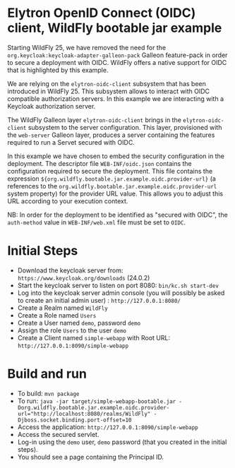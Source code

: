 # Elytron OpenID Connect (OIDC) client, WildFly bootable jar example

Starting WildFly 25, we have removed the need for the `org.keycloak:keycloak-adapter-galleon-pack` Galleon feature-pack in order to 
secure a deployment with OIDC. WildFly offers a native support for OIDC that is highlighted by this example.

We are relying on the `elytron-oidc-client` subsystem that has been introduced in WildFly 25. This subsystem allows to interact with OIDC compatible 
authorization servers. In this example we are interacting with a Keycloak authorization server.

The WildFly Galleon layer `elytron-oidc-client` brings in the `elytron-oidc-client` subsystem to the server configuration. This layer,
provisioned with the `web-server` Galleon layer, produces a server containing the features required to run a Servet secured with OIDC. 

In this example we have chosen to embed the security configuration in the deployment. The descriptor file `WEB-INF/oidc.json` contains the configuration 
required to secure the deployment. This file contains the expression `${org.wildfly.bootable.jar.example.oidc.provider-url}` 
(a references to the `org.wildfly.bootable.jar.example.oidc.provider-url` system property) for the provider URL value. 
This allows you to adjust this URL according to your execution context.

NB: In order for the deployment to be identified as "secured with OIDC", the `auth-method` value in `WEB-INF/web.xml` file must be set to `OIDC`.

Initial Steps
=======

* Download the keycloak server from: `https://www.keycloak.org/downloads` (24.0.2)
* Start the keycloak server to listen on port 8080: `bin/kc.sh start-dev`
* Log into the keycloak server admin console (you will possibly be asked to create an initial admin user) : `http://127.0.0.1:8080/`
* Create a Realm named `WildFly`
* Create a Role named `Users`
* Create a User named `demo`, password `demo`
* Assign the role `Users` to the user `demo`
* Create a Client named `simple-webapp` with Root URL: `http://127.0.0.1:8090/simple-webapp`

Build and run
========

* To build: `mvn package`
* To run: `java -jar target/simple-webapp-bootable.jar -Dorg.wildfly.bootable.jar.example.oidc.provider-url="http://localhost:8080/realms/WildFly" -Djboss.socket.binding.port-offset=10`
* Access the application: `http://127.0.0.1:8090/simple-webapp`
* Access the secured servlet.
* Log-in using the `demo` user, `demo` password (that you created in the initial steps).
* You should see a page containing the Principal ID.